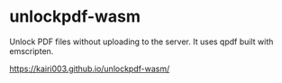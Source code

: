 # unlockpdf-wasm
Unlock PDF files without uploading to the server.
It uses qpdf built with emscripten.

https://kairi003.github.io/unlockpdf-wasm/
